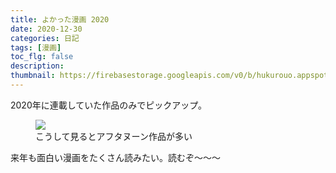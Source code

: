 ```yaml
---
title: よかった漫画 2020
date: 2020-12-30
categories: 日記
tags: [漫画]
toc_flg: false
description: 
thumbnail: https://firebasestorage.googleapis.com/v0/b/hukurouo.appspot.com/o/images%2FEqdif8iU8AAD7tc.jpg?alt=media&token=b2994623-9e97-4d02-8a24-74283fbe3f11
---
```


2020年に連載していた作品のみでピックアップ。


<figure><img src="https://firebasestorage.googleapis.com/v0/b/hukurouo.appspot.com/o/images%2FEqdif8iU8AAD7tc.jpg?alt=media&token=b2994623-9e97-4d02-8a24-74283fbe3f11"><figcaption>こうして見るとアフタヌーン作品が多い</figcaption></figure>


来年も面白い漫画をたくさん読みたい。読むぞ～～～